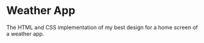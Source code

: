 # Weather App

The HTML and CSS implementation of my best design for a home screen of a weather app.